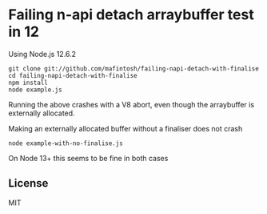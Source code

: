 # Failing n-api detach arraybuffer test in 12

Using Node.js 12.6.2

```
git clone git://github.com/mafintosh/failing-napi-detach-with-finalise
cd failing-napi-detach-with-finalise
npm install
node example.js
```

Running the above crashes with a V8 abort, even though the arraybuffer is externally
allocated.

Making an externally allocated buffer without a finaliser does not crash

```
node example-with-no-finalise.js
```

On Node 13+ this seems to be fine in both cases

## License

MIT
